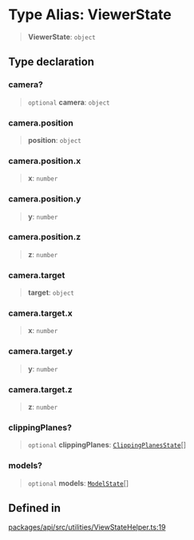 # Type Alias: ViewerState

> **ViewerState**: `object`

## Type declaration

### camera?

> `optional` **camera**: `object`

### camera.position

> **position**: `object`

### camera.position.x

> **x**: `number`

### camera.position.y

> **y**: `number`

### camera.position.z

> **z**: `number`

### camera.target

> **target**: `object`

### camera.target.x

> **x**: `number`

### camera.target.y

> **y**: `number`

### camera.target.z

> **z**: `number`

### clippingPlanes?

> `optional` **clippingPlanes**: [`ClippingPlanesState`](ClippingPlanesState.md)[]

### models?

> `optional` **models**: [`ModelState`](ModelState.md)[]

## Defined in

[packages/api/src/utilities/ViewStateHelper.ts:19](https://github.com/cognitedata/reveal/blob/2acd9d17229d2bc8e309653b4d6a39ad941e44f1/viewer/packages/api/src/utilities/ViewStateHelper.ts#L19)
